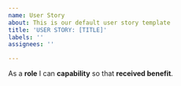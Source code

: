 ```yaml
---
name: User Story
about: This is our default user story template
title: 'USER STORY: [TITLE]'
labels: ''
assignees: ''

---
```


As a **role** I can **capability** so that **received benefit**.
